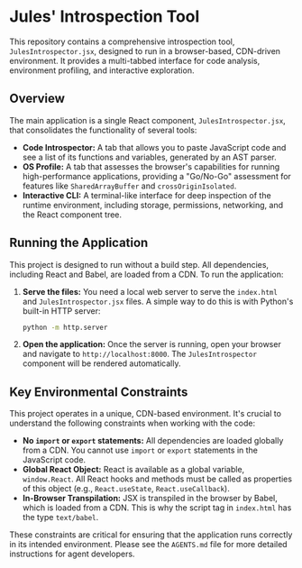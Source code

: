 # Jules' Introspection Tool

This repository contains a comprehensive introspection tool, `JulesIntrospector.jsx`, designed to run in a browser-based, CDN-driven environment. It provides a multi-tabbed interface for code analysis, environment profiling, and interactive exploration.

## Overview

The main application is a single React component, `JulesIntrospector.jsx`, that consolidates the functionality of several tools:

*   **Code Introspector:** A tab that allows you to paste JavaScript code and see a list of its functions and variables, generated by an AST parser.
*   **OS Profile:** A tab that assesses the browser's capabilities for running high-performance applications, providing a "Go/No-Go" assessment for features like `SharedArrayBuffer` and `crossOriginIsolated`.
*   **Interactive CLI:** A terminal-like interface for deep inspection of the runtime environment, including storage, permissions, networking, and the React component tree.

## Running the Application

This project is designed to run without a build step. All dependencies, including React and Babel, are loaded from a CDN. To run the application:

1.  **Serve the files:** You need a local web server to serve the `index.html` and `JulesIntrospector.jsx` files. A simple way to do this is with Python's built-in HTTP server:
    ```bash
    python -m http.server
    ```

2.  **Open the application:** Once the server is running, open your browser and navigate to `http://localhost:8000`. The `JulesIntrospector` component will be rendered automatically.

## Key Environmental Constraints

This project operates in a unique, CDN-based environment. It's crucial to understand the following constraints when working with the code:

*   **No `import` or `export` statements:** All dependencies are loaded globally from a CDN. You cannot use `import` or `export` statements in the JavaScript code.
*   **Global React Object:** React is available as a global variable, `window.React`. All React hooks and methods must be called as properties of this object (e.g., `React.useState`, `React.useCallback`).
*   **In-Browser Transpilation:** JSX is transpiled in the browser by Babel, which is loaded from a CDN. This is why the script tag in `index.html` has the type `text/babel`.

These constraints are critical for ensuring that the application runs correctly in its intended environment. Please see the `AGENTS.md` file for more detailed instructions for agent developers.